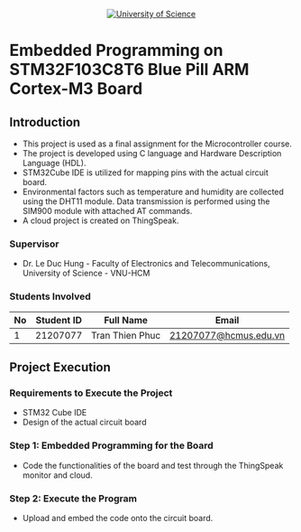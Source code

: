 <p align="center">
  <a href="https://hcmus.edu.vn//" title="University of Science" style="border: none;">
    <img src="https://fetel.hcmus.edu.vn/wp-content/uploads/2022/09/logo-fetel.png" alt="University of Science">
  </a>
</p>

# Embedded Programming on STM32F103C8T6 Blue Pill ARM Cortex-M3 Board

## Introduction

* This project is used as a final assignment for the Microcontroller course.
* The project is developed using C language and Hardware Description Language (HDL).
* STM32Cube IDE is utilized for mapping pins with the actual circuit board.
* Environmental factors such as temperature and humidity are collected using the DHT11 module. Data transmission is performed using the SIM900 module with attached AT commands.
* A cloud project is created on ThingSpeak.

### Supervisor

* Dr. Le Duc Hung - Faculty of Electronics and Telecommunications, University of Science - VNU-HCM

### Students Involved

|**No**|**Student ID**|  **Full Name**  |       **Email**      |
|------|---------------|------------------|----------------------|
|  1   |21207077       |Tran Thien Phuc   |21207077@hcmus.edu.vn |

## Project Execution

### Requirements to Execute the Project

* STM32 Cube IDE
* Design of the actual circuit board

### Step 1: Embedded Programming for the Board   

* Code the functionalities of the board and test through the ThingSpeak monitor and cloud.

### Step 2: Execute the Program

* Upload and embed the code onto the circuit board.
